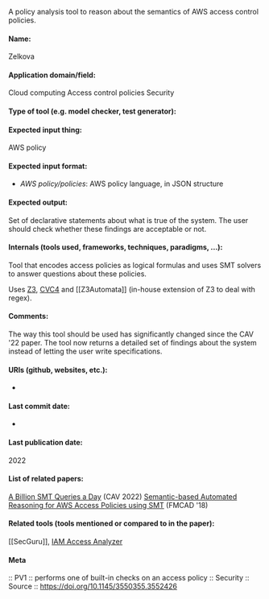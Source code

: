 A policy analysis tool to reason about the semantics of AWS access control policies.

#### Name:
Zelkova

#### Application domain/field:
Cloud computing
Access control policies
Security

#### Type of tool (e.g. model checker, test generator):

#### Expected input thing:
AWS policy

#### Expected input format:
- *AWS policy/policies*: AWS policy language, in JSON structure

#### Expected output:
Set of declarative statements about what is true of the system.
The user should check whether these findings are acceptable or not.

#### Internals (tools used, frameworks, techniques, paradigms, ...):
Tool that encodes access policies as logical formulas and uses SMT solvers to answer questions about these policies.

Uses [Z3](Solvers/SMT/Z3.md), [CVC4](Solvers/SMT/CVC4.md) and [[Z3Automata]] (in-house extension of Z3 to deal with regex).

#### Comments:
The way this tool should be used has significantly changed since the CAV '22 paper. The tool now returns a detailed set of findings about the system instead of letting the user write specifications.

#### URIs (github, websites, etc.):
-

#### Last commit date:
-

#### Last publication date:
2022

#### List of related papers:
[A Billion SMT Queries a Day](https://doi.org/10.1007/978-3-031-13185-1_1) (CAV 2022)
[Semantic-based Automated Reasoning for AWS Access Policies using SMT](https://doi.org/10.23919/FMCAD.2018.8602994) (FMCAD '18)

#### Related tools (tools mentioned or compared to in the paper):
[[SecGuru]], [IAM Access Analyzer](IAM%20Access%20Analyzer.md)

#### Meta
:: PV1 :: performs one of built-in checks on an access policy
:: Security
:: Source :: https://doi.org/10.1145/3550355.3552426
